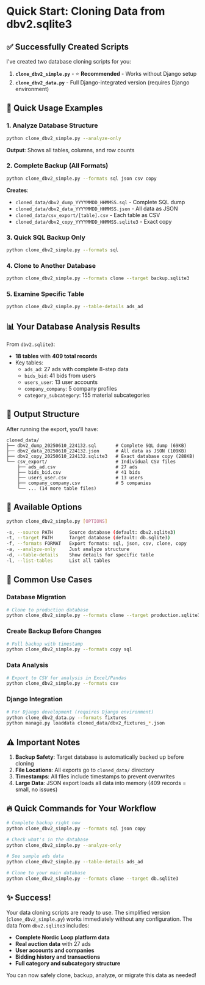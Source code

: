 # Quick Start: Cloning Data from dbv2.sqlite3

## ✅ Successfully Created Scripts

I've created two database cloning scripts for you:

1. **`clone_dbv2_simple.py`** - ⭐ **Recommended** - Works without Django setup
2. **`clone_dbv2_data.py`** - Full Django-integrated version (requires Django environment)

## 🚀 Quick Usage Examples

### 1. Analyze Database Structure
```bash
python clone_dbv2_simple.py --analyze-only
```
**Output**: Shows all tables, columns, and row counts

### 2. Complete Backup (All Formats)
```bash
python clone_dbv2_simple.py --formats sql json csv copy
```
**Creates**:
- `cloned_data/dbv2_dump_YYYYMMDD_HHMMSS.sql` - Complete SQL dump
- `cloned_data/dbv2_data_YYYYMMDD_HHMMSS.json` - All data as JSON
- `cloned_data/csv_export/[table].csv` - Each table as CSV
- `cloned_data/dbv2_copy_YYYYMMDD_HHMMSS.sqlite3` - Exact copy

### 3. Quick SQL Backup Only
```bash
python clone_dbv2_simple.py --formats sql
```

### 4. Clone to Another Database
```bash
python clone_dbv2_simple.py --formats clone --target backup.sqlite3
```

### 5. Examine Specific Table
```bash
python clone_dbv2_simple.py --table-details ads_ad
```

## 📊 Your Database Analysis Results

From `dbv2.sqlite3`:
- **18 tables** with **409 total records**
- Key tables:
  - `ads_ad`: 27 ads with complete 8-step data
  - `bids_bid`: 41 bids from users
  - `users_user`: 13 user accounts
  - `company_company`: 5 company profiles
  - `category_subcategory`: 155 material subcategories

## 📁 Output Structure

After running the export, you'll have:
```
cloned_data/
├── dbv2_dump_20250610_224132.sql       # Complete SQL dump (69KB)
├── dbv2_data_20250610_224132.json      # All data as JSON (109KB)
├── dbv2_copy_20250610_224132.sqlite3   # Exact database copy (288KB)
└── csv_export/                         # Individual CSV files
    ├── ads_ad.csv                      # 27 ads
    ├── bids_bid.csv                    # 41 bids
    ├── users_user.csv                  # 13 users
    ├── company_company.csv             # 5 companies
    └── ... (14 more table files)
```

## 🔧 Available Options

```bash
python clone_dbv2_simple.py [OPTIONS]

-s, --source PATH      Source database (default: dbv2.sqlite3)
-t, --target PATH      Target database (default: db.sqlite3)
-f, --formats FORMAT   Export formats: sql, json, csv, clone, copy
-a, --analyze-only     Just analyze structure
-d, --table-details    Show details for specific table
-l, --list-tables      List all tables
```

## 🎯 Common Use Cases

### Database Migration
```bash
# Clone to production database
python clone_dbv2_simple.py --formats clone --target production.sqlite3
```

### Create Backup Before Changes
```bash
# Full backup with timestamp
python clone_dbv2_simple.py --formats copy sql
```

### Data Analysis
```bash
# Export to CSV for analysis in Excel/Pandas
python clone_dbv2_simple.py --formats csv
```

### Django Integration
```bash
# For Django development (requires Django environment)
python clone_dbv2_data.py --formats fixtures
python manage.py loaddata cloned_data/dbv2_fixtures_*.json
```

## ⚠️ Important Notes

1. **Backup Safety**: Target database is automatically backed up before cloning
2. **File Locations**: All exports go to `cloned_data/` directory
3. **Timestamps**: All files include timestamps to prevent overwrites
4. **Large Data**: JSON export loads all data into memory (409 records = small, no issues)

## 🔥 Quick Commands for Your Workflow

```bash
# Complete backup right now
python clone_dbv2_simple.py --formats sql json copy

# Check what's in the database
python clone_dbv2_simple.py --analyze-only

# See sample ads data
python clone_dbv2_simple.py --table-details ads_ad

# Clone to your main database
python clone_dbv2_simple.py --formats clone --target db.sqlite3
```

## ✨ Success!

Your data cloning scripts are ready to use. The simplified version (`clone_dbv2_simple.py`) works immediately without any configuration. The data from `dbv2.sqlite3` includes:

- **Complete Nordic Loop platform data**
- **Real auction data** with 27 ads
- **User accounts and companies**
- **Bidding history and transactions**
- **Full category and subcategory structure**

You can now safely clone, backup, analyze, or migrate this data as needed! 